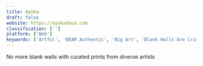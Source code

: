 ```yaml
---
title: Ayoka
draft: false 
website: https://ayokadeco.com
classification: ['']
platform: ['Web']
keywords: ['Artful', 'BEAM Authentic', 'Big Art', 'Blank Walls Are Criminal', 'Cat Street View', 'Declutter', 'GlobeIn', 'Google Street Art Project', 'Google Street View', 'Lumi', 'Monchi', 'Public Art', 'Safari Beauty Toolbar', 'Subliminator', 'Taggroo', 'Threadless Artist shops', 'Tinkersynth', 'Wallcat']
---
```

No more blank walls with curated prints from diverse artists